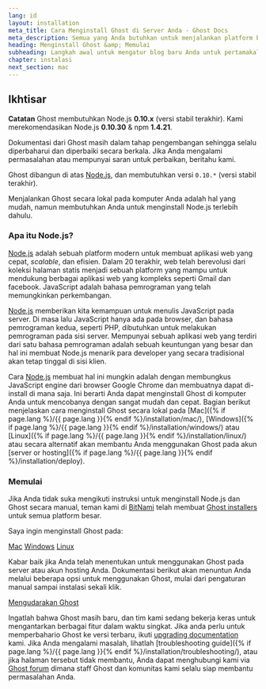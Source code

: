 ```yaml
---
lang: id
layout: installation
meta_title: Cara Menginstall Ghost di Server Anda - Ghost Docs
meta_description: Semua yang Anda butuhkan untuk menjalankan platform blogging Ghost di lingkungan lokal dan remote.
heading: Menginstall Ghost &amp; Memulai
subheading: Langkah awal untuk mengatur blog baru Anda untuk pertamakalinya.
chapter: instalasi
next_section: mac
---
```


## Ikhtisar <a id="overview"></a>

<p class="note"><strong>Catatan</strong> Ghost membutuhkan Node.js <strong>0.10.x</strong> (versi stabil terakhir). Kami merekomendasikan Node.js <strong>0.10.30</strong> & npm <strong>1.4.21</strong>.</p>

Dokumentasi dari Ghost masih dalam tahap pengembangan sehingga selalu diperbaharui dan diperbaiki secara berkala. Jika Anda mengalami permasalahan atau mempunyai saran untuk perbaikan, beritahu kami.

Ghost dibangun di atas [Node.js](http://nodejs.org), dan membutuhkan versi `0.10.*` (versi stabil terakhir).

Menjalankan Ghost secara lokal pada komputer Anda adalah hal yang mudah, namun membutuhkan Anda untuk menginstall Node.js terlebih dahulu.

### Apa itu Node.js?

[Node.js](http://nodejs.org) adalah sebuah platform modern untuk membuat aplikasi web yang cepat, <em>scalable</em>, dan efisien.
    Dalam 20 terakhir, web telah berevolusi dari koleksi halaman statis menjadi sebuah platform yang mampu untuk mendukung berbagai aplikasi web yang kompleks seperti Gmail dan facebook.
    JavaScript adalah bahasa pemrograman yang telah memungkinkan perkembangan.

[Node.js](http://nodejs.org) memberikan kita kemampuan untuk menulis JavaScript pada server. Di masa lalu JavaScript hanya ada pada browser, dan bahasa pemrograman kedua, seperti PHP, dibutuhkan untuk melakukan pemrograman pada sisi server. Mempunyai sebuah aplikasi web yang terdiri dari satu bahasa pemrograman adalah sebuah keuntungan yang besar dan hal ini membuat Node.js menarik para developer yang secara tradisional akan tetap tinggal di sisi klien.

Cara [Node.js](http://nodejs.org) membuat hal ini mungkin adalah dengan membungkus JavaScript engine dari browser Google Chrome dan membuatnya dapat di-install di mana saja. Ini berarti Anda dapat menginstall Ghost di komputer Anda untuk mencobanya dengan sangat mudah dan cepat.
    Bagian berikut menjelaskan cara menginstall Ghost secara lokal pada [Mac]({% if page.lang %}/{{ page.lang }}{% endif %}/installation/mac/),  [Windows]({% if page.lang %}/{{ page.lang }}{% endif %}/installation/windows/) atau [Linux]({% if page.lang %}/{{ page.lang }}{% endif %}/installation/linux/) atau secara alternatif akan membantu Anda menggunakan Ghost pada akun [server or hosting]({% if page.lang %}/{{ page.lang }}{% endif %}/installation/deploy).

### Memulai

Jika Anda tidak suka mengikuti instruksi untuk menginstall Node.js dan Ghost secara manual, teman kami di [BitNami](http://bitnami.com/) telah membuat [Ghost installers](http://bitnami.com/stack/ghost) untuk semua platform besar.

Saya ingin menginstall Ghost pada:

<div class="text-center install-ghost">
    <a href="{% if page.lang %}/{{ page.lang }}{% endif %}/installation/mac/" class="btn btn-success btn-large">Mac</a>
    <a href="{% if page.lang %}/{{ page.lang }}{% endif %}/installation/windows/" class="btn btn-success btn-large">Windows</a>
    <a href="{% if page.lang %}/{{ page.lang }}{% endif %}/installation/linux/" class="btn btn-success btn-large">Linux</a>
</div>

Kabar baik jika Anda telah menentukan untuk menggunakan Ghost pada server atau akun hosting Anda. Dokumentasi berikut akan menuntun Anda melalui beberapa opsi untuk menggunakan Ghost, mulai dari pengaturan manual sampai instalasi sekali klik.

<div class="text-center install-ghost">
    <a href="{% if page.lang %}/{{ page.lang }}{% endif %}/installation/deploy/" class="btn btn-success btn-large">Mengudarakan Ghost</a>
</div>

Ingatlah bahwa Ghost masih baru, dan tim kami sedang bekerja keras untuk mengantarkan berbagai fitur dalam waktu singkat. Jika anda perlu untuk memperbahario Ghost ke versi terbaru, ikuti [upgrading documentation](/installation/upgrading/) kami.
    Jika Anda mengalami masalah, lihatlah [troubleshooting guide]({% if page.lang %}/{{ page.lang }}{% endif %}/installation/troubleshooting/), atau jika halaman tersebut tidak membantu, Anda dapat menghubungi kami via [Ghost forum](http://ghost.org/forum) dimana staff Ghost dan komunitas kami selalu siap membantu permasalahan Anda.

